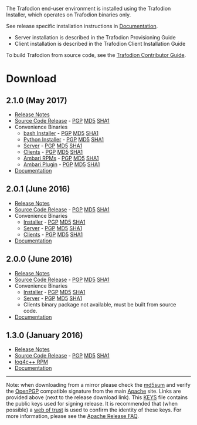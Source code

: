 <!--
  Licensed under the Apache License, Version 2.0 (the "License");
  you may not use this file except in compliance with the License.
  You may obtain a copy of the License at
 
      http://www.apache.org/licenses/LICENSE-2.0
 
  Unless required by applicable law or agreed to in writing, software
  distributed under the License is distributed on an "AS IS" BASIS,
  WITHOUT WARRANTIES OR CONDITIONS OF ANY KIND, either express or implied.
  See the License for the specific language governing permissions and
  limitations under the 
  License.
-->

The Trafodion end-user environment is installed using the Trafodion Installer, which operates on Trafodion binaries only.

See release specific installation instructions in [Documentation](documentation.html).

* Server installation is described in the Trafodion Provisioning Guide
* Client installation is described in the Trafodion Client Installation Guide

To build Trafodion from source code, see the [Trafodion Contributor Guide](https://cwiki.apache.org/confluence/display/TRAFODION/Trafodion+Contributor+Guide).

# Download

## 2.1.0 (May 2017)

* [Release Notes](release-notes-2-1-0.html)
* [Source Code Release][src210]  -  [PGP][pgp210] [MD5][md5210] [SHA1][sha210]
* Convenience Binaries
    * [bash Installer][ins210]  -  [PGP][inpgp210] [MD5][inmd5210] [SHA1][insha210]
    * [Python Installer][pins210]  -  [PGP][pinpgp210] [MD5][pinmd5210] [SHA1][pinsha210]
    * [Server][ser210]  -  [PGP][sepgp210] [MD5][semd5210] [SHA1][sesha210]
    * [Clients][cl210]  -  [PGP][clpgp210] [MD5][clmd5210] [SHA1][clsha210]
    * [Ambari RPMs][ar210]  -  [PGP][arpgp210] [MD5][armd5210] [SHA1][arsha210]
    * [Ambari Plugin][ap210]  -  [PGP][appgp210] [MD5][apmd5210] [SHA1][apsha210]
* [Documentation](documentation.html#210_Release)

[src210]: http://www.apache.org/dyn/closer.lua/incubator/trafodion/apache-trafodion-2.1.0-incubating/src/apache-trafodion-2.1.0-incubating-src.tar.gz
[pgp210]: http://www.apache.org/dist/incubator/trafodion/apache-trafodion-2.1.0-incubating/src/apache-trafodion-2.1.0-incubating-src.tar.gz.asc
[md5210]: http://www.apache.org/dist/incubator/trafodion/apache-trafodion-2.1.0-incubating/src/apache-trafodion-2.1.0-incubating-src.tar.gz.md5
[sha210]: http://www.apache.org/dist/incubator/trafodion/apache-trafodion-2.1.0-incubating/src/apache-trafodion-2.1.0-incubating-src.tar.gz.sha
[ins210]: http://www.apache.org/dyn/closer.lua/incubator/trafodion/apache-trafodion-2.1.0-incubating/bin/apache-trafodion_installer-2.1.0-incubating.tar.gz
[inpgp210]: http://www.apache.org/dist/incubator/trafodion/apache-trafodion-2.1.0-incubating/bin/apache-trafodion_installer-2.1.0-incubating.tar.gz.asc
[inmd5210]: http://www.apache.org/dist/incubator/trafodion/apache-trafodion-2.1.0-incubating/bin/apache-trafodion_installer-2.1.0-incubating.tar.gz.md5
[insha210]: http://www.apache.org/dist/incubator/trafodion/apache-trafodion-2.1.0-incubating/bin/apache-trafodion_installer-2.1.0-incubating.tar.gz.sha
[pins210]: http://www.apache.org/dyn/closer.lua/incubator/trafodion/apache-trafodion-2.1.0-incubating/bin/apache-trafodion_pyinstaller-2.1.0-incubating.tar.gz
[pinpgp210]: http://www.apache.org/dist/incubator/trafodion/apache-trafodion-2.1.0-incubating/bin/apache-trafodion_pyinstaller-2.1.0-incubating.tar.gz.asc
[pinmd5210]: http://www.apache.org/dist/incubator/trafodion/apache-trafodion-2.1.0-incubating/bin/apache-trafodion_pyinstaller-2.1.0-incubating.tar.gz.md5
[pinsha210]: http://www.apache.org/dist/incubator/trafodion/apache-trafodion-2.1.0-incubating/bin/apache-trafodion_pyinstaller-2.1.0-incubating.tar.gz.sha
[ser210]: http://www.apache.org/dyn/closer.lua/incubator/trafodion/apache-trafodion-2.1.0-incubating/bin/apache-trafodion_server-2.1.0-RH6-x86_64-incubating.tar.gz
[sepgp210]: http://www.apache.org/dist/incubator/trafodion/apache-trafodion-2.1.0-incubating/bin/apache-trafodion_server-2.1.0-RH6-x86_64-incubating.tar.gz.asc
[semd5210]: http://www.apache.org/dist/incubator/trafodion/apache-trafodion-2.1.0-incubating/bin/apache-trafodion_server-2.1.0-RH6-x86_64-incubating.tar.gz.md5
[sesha210]: http://www.apache.org/dist/incubator/trafodion/apache-trafodion-2.1.0-incubating/bin/apache-trafodion_server-2.1.0-RH6-x86_64-incubating.tar.gz.sha
[cl210]: http://www.apache.org/dyn/closer.lua/incubator/trafodion/apache-trafodion-2.1.0-incubating/bin/apache-trafodion_clients-2.1.0-RH6-x86_64-incubating.tar.gz
[clpgp210]: http://www.apache.org/dist/incubator/trafodion/apache-trafodion-2.1.0-incubating/bin/apache-trafodion_clients-2.1.0-RH6-x86_64-incubating.tar.gz.asc
[clmd5210]: http://www.apache.org/dist/incubator/trafodion/apache-trafodion-2.1.0-incubating/bin/apache-trafodion_clients-2.1.0-RH6-x86_64-incubating.tar.gz.md5
[clsha210]: http://www.apache.org/dist/incubator/trafodion/apache-trafodion-2.1.0-incubating/bin/apache-trafodion_clients-2.1.0-RH6-x86_64-incubating.tar.gz.sha
[ar210]: http://www.apache.org/dyn/closer.lua/incubator/trafodion/apache-trafodion-2.1.0-incubating/bin/traf_ambari_rpms/apache-trafodion_server-2.1.0-1.x86_64.rpm
[arpgp210]: http://www.apache.org/dist/incubator/trafodion/apache-trafodion-2.1.0-incubating/bin/traf_ambari_rpms/apache-trafodion_server-2.1.0-1.x86_64.rpm.asc
[armd5210]: http://www.apache.org/dist/incubator/trafodion/apache-trafodion-2.1.0-incubating/bin/traf_ambari_rpms/apache-trafodion_server-2.1.0-1.x86_64.rpm.md5
[arsha210]: http://www.apache.org/dist/incubator/trafodion/apache-trafodion-2.1.0-incubating/bin/traf_ambari_rpms/apache-trafodion_server-2.1.0-1.x86_64.rpm.sha
[ap210]: http://www.apache.org/dyn/closer.lua/incubator/trafodion/apache-trafodion-2.1.0-incubating/bin/traf_ambari_rpms/traf_ambari-2.1.0-1.noarch.rpm
[appgp210]: http://www.apache.org/dist/incubator/trafodion/apache-trafodion-2.1.0-incubating/bin/traf_ambari_rpms/traf_ambari-2.1.0-1.noarch.rpm.asc
[apmd5210]: http://www.apache.org/dist/incubator/trafodion/apache-trafodion-2.1.0-incubating/bin/traf_ambari_rpms/traf_ambari-2.1.0-1.noarch.rpm.md5
[apsha210]: http://www.apache.org/dist/incubator/trafodion/apache-trafodion-2.1.0-incubating/bin/traf_ambari_rpms/traf_ambari-2.1.0-1.noarch.rpm.sha

## 2.0.1 (June 2016)

* [Release Notes](release-notes-2-0-1.html)
* [Source Code Release][src201]  -  [PGP][pgp201] [MD5][md5201] [SHA1][sha201]
* Convenience Binaries
    * [Installer][ins201]  -  [PGP][inpgp201] [MD5][inmd5201] [SHA1][insha201]
    * [Server][ser201]  -  [PGP][sepgp201] [MD5][semd5201] [SHA1][sesha201]
    * [Clients][cl201]  -  [PGP][clpgp201] [MD5][clmd5201] [SHA1][clsha201]
* [Documentation](documentation.html#20x_Releases)

[src201]: http://www.apache.org/dyn/closer.lua/incubator/trafodion/apache-trafodion-2.0.1-incubating/apache-trafodion-2.0.1-incubating-src.tar.gz
[pgp201]: http://www.apache.org/dist/incubator/trafodion/apache-trafodion-2.0.1-incubating/apache-trafodion-2.0.1-incubating-src.tar.gz.asc
[md5201]: http://www.apache.org/dist/incubator/trafodion/apache-trafodion-2.0.1-incubating/apache-trafodion-2.0.1-incubating-src.tar.gz.md5
[sha201]: http://www.apache.org/dist/incubator/trafodion/apache-trafodion-2.0.1-incubating/apache-trafodion-2.0.1-incubating-src.tar.gz.sha
[ins201]: http://www.apache.org/dyn/closer.lua/incubator/trafodion/apache-trafodion-2.0.1-incubating/installer-2.0.1.tar.gz
[inpgp201]: http://www.apache.org/dist/incubator/trafodion/apache-trafodion-2.0.1-incubating/installer-2.0.1.tar.gz.asc
[inmd5201]: http://www.apache.org/dist/incubator/trafodion/apache-trafodion-2.0.1-incubating/installer-2.0.1.tar.gz.md5
[insha201]: http://www.apache.org/dist/incubator/trafodion/apache-trafodion-2.0.1-incubating/installer-2.0.1.tar.gz.sha
[ser201]: http://www.apache.org/dyn/closer.lua/incubator/trafodion/apache-trafodion-2.0.1-incubating/apache-trafodion_server-2.0.1-incubating.tar.gz
[sepgp201]: http://www.apache.org/dist/incubator/trafodion/apache-trafodion-2.0.1-incubating/apache-trafodion_server-2.0.1-incubating.tar.gz.asc
[semd5201]: http://www.apache.org/dist/incubator/trafodion/apache-trafodion-2.0.1-incubating/apache-trafodion_server-2.0.1-incubating.tar.gz.md5
[sesha201]: http://www.apache.org/dist/incubator/trafodion/apache-trafodion-2.0.1-incubating/apache-trafodion_server-2.0.1-incubating.tar.gz.sha
[cl201]: http://www.apache.org/dyn/closer.lua/incubator/trafodion/apache-trafodion-2.0.1-incubating/apache-trafodion_clients-2.0.1-incubating.tar.gz
[clpgp201]: http://www.apache.org/dist/incubator/trafodion/apache-trafodion-2.0.1-incubating/apache-trafodion_clients-2.0.1-incubating.tar.gz.asc
[clmd5201]: http://www.apache.org/dist/incubator/trafodion/apache-trafodion-2.0.1-incubating/apache-trafodion_clients-2.0.1-incubating.tar.gz.md5
[clsha201]: http://www.apache.org/dist/incubator/trafodion/apache-trafodion-2.0.1-incubating/apache-trafodion_clients-2.0.1-incubating.tar.gz.sha

## 2.0.0 (June 2016)

* [Release Notes](release-notes-2-0-0.html)
* [Source Code Release][src200]  -  [PGP][pgp200] [MD5][md5200] [SHA1][sha200]
* Convenience Binaries
    * [Installer][ins200]  -  [PGP][inpgp200] [MD5][inmd5200] [SHA1][insha200]
    * [Server][ser200]  -  [PGP][sepgp200] [MD5][semd5200] [SHA1][sesha200]
    * Clients binary package not available, must be built from source code.
* [Documentation](documentation.html#20x_Releases)

[src200]: http://www.apache.org/dyn/closer.lua/incubator/trafodion/apache-trafodion-2.0.0-incubating/apache-trafodion-2.0.0-incubating-src.tar.gz
[pgp200]: http://www.apache.org/dist/incubator/trafodion/apache-trafodion-2.0.0-incubating/apache-trafodion-2.0.0-incubating-src.tar.gz.asc
[md5200]: http://www.apache.org/dist/incubator/trafodion/apache-trafodion-2.0.0-incubating/apache-trafodion-2.0.0-incubating-src.tar.gz.md5
[sha200]: http://www.apache.org/dist/incubator/trafodion/apache-trafodion-2.0.0-incubating/apache-trafodion-2.0.0-incubating-src.tar.gz.sha
[ins200]: http://www.apache.org/dyn/closer.lua/incubator/trafodion/apache-trafodion-2.0.0-incubating/apache-trafodion_installer-2.0.0-incubating.tar.gz
[inpgp200]: http://www.apache.org/dist/incubator/trafodion/apache-trafodion-2.0.0-incubating/apache-trafodion_installer-2.0.0-incubating.tar.gz.asc
[inmd5200]: http://www.apache.org/dist/incubator/trafodion/apache-trafodion-2.0.0-incubating/apache-trafodion_installer-2.0.0-incubating.tar.gz.md5
[insha200]: http://www.apache.org/dist/incubator/trafodion/apache-trafodion-2.0.0-incubating/apache-trafodion_installer-2.0.0-incubating.tar.gz.sha
[ser200]: http://www.apache.org/dyn/closer.lua/incubator/trafodion/apache-trafodion-2.0.0-incubating/apache-trafodion_server-2.0.0-incubating.tar.gz
[sepgp200]: http://www.apache.org/dist/incubator/trafodion/apache-trafodion-2.0.0-incubating/apache-trafodion_server-2.0.0-incubating.tar.gz.asc
[semd5200]: http://www.apache.org/dist/incubator/trafodion/apache-trafodion-2.0.0-incubating/apache-trafodion_server-2.0.0-incubating.tar.gz.md5
[sesha200]: http://www.apache.org/dist/incubator/trafodion/apache-trafodion-2.0.0-incubating/apache-trafodion_server-2.0.0-incubating.tar.gz.sha

## 1.3.0 (January 2016)

* [Release Notes](release-notes-1-3-0.html)
* [Source Code Release](http://www.apache.org/dyn/closer.lua/incubator/trafodion/apache-trafodion-1.3.0-incubating/apache-trafodion-1.3.0-incubating-src.tar.gz) -  [PGP](https://www.apache.org/dist/incubator/trafodion/trafodion-1.3.0-incubating/apache-trafodion-1.3.0-incubating-src.tar.gz.asc) [MD5](http://www.apache.org/dist/incubator/trafodion/apache-trafodion-1.3.0-incubating/apache-trafodion-1.3.0-incubating-src.tar.gz.md5) [SHA1](http://www.apache.org/dist/incubator/trafodion/apache-trafodion-1.3.0-incubating/apache-trafodion-1.3.0-incubating-src.tar.gz.sha)
* [log4c++ RPM](http://traf-builds.esgyn.com/downloads/trafodion/publish/release/1.3.0/log4cxx-0.10.0-13.el6.x86_64.rpm)
* [Documentation](documentation.html#130_Release)

* * * *

Note: when downloading from a mirror please check the [md5sum](http://www.apache.org/dev/release-signing#md5) and verify the [OpenPGP](http://www.apache.org/dev/release-signing#openpgp) compatible signature from the main [Apache](http://www.apache.org/) site. Links are provided above (next to the release download link). This [KEYS](http://www.apache.org/dist/incubator/trafodion/KEYS) file contains the public keys used for signing release. It is recommended that (when possible) a [web of trust](http://www.apache.org/dev/release-signing#web-of-trust) is used to confirm the identity of these keys. For more information, please see the [Apache Release FAQ](http://www.apache.org/dev/release.html).
